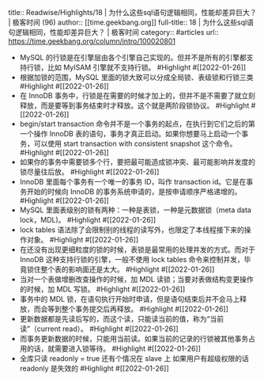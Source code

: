 title:: Readwise/Highlights/18 | 为什么这些sql语句逻辑相同，性能却差异巨大？ | 极客时间 (96)
author:: [[time.geekbang.org]]
full-title:: 18 | 为什么这些sql语句逻辑相同，性能却差异巨大？ | 极客时间
category:: #articles
url:: https://time.geekbang.org/column/intro/100020801

- MySQL 的行锁是在引擎层由各个引擎自己实现的。但并不是所有的引擎都支持行锁，比如 MyISAM 引擎就不支持行锁。 #Highlight #[[2022-01-26]]
- 根据加锁的范围，MySQL 里面的锁大致可以分成全局锁、表级锁和行锁三类 #Highlight #[[2022-01-26]]
- 在 InnoDB 事务中，行锁是在需要的时候才加上的，但并不是不需要了就立刻释放，而是要等到事务结束时才释放。这个就是两阶段锁协议。 #Highlight #[[2022-01-26]]
- begin/start transaction 命令并不是一个事务的起点，在执行到它们之后的第一个操作 InnoDB 表的语句，事务才真正启动。如果你想要马上启动一个事务，可以使用 start transaction with consistent snapshot 这个命令。 #Highlight #[[2022-01-26]]
- 如果你的事务中需要锁多个行，要把最可能造成锁冲突、最可能影响并发度的锁尽量往后放。 #Highlight #[[2022-01-26]]
- InnoDB 里面每个事务有一个唯一的事务 ID，叫作 transaction id。它是在事务开始的时候向 InnoDB 的事务系统申请的，是按申请顺序严格递增的。 #Highlight #[[2022-01-26]]
- MySQL 里面表级别的锁有两种：一种是表锁，一种是元数据锁（meta data lock，MDL)。 #Highlight #[[2022-01-26]]
- lock tables 语法除了会限制别的线程的读写外，也限定了本线程接下来的操作对象。 #Highlight #[[2022-01-26]]
- 在还没有出现更细粒度的锁的时候，表锁是最常用的处理并发的方式。而对于 InnoDB 这种支持行锁的引擎，一般不使用 lock tables 命令来控制并发，毕竟锁住整个表的影响面还是太大。 #Highlight #[[2022-01-26]]
- 当对一个表做增删改查操作的时候，加 MDL 读锁；当要对表做结构变更操作的时候，加 MDL 写锁。 #Highlight #[[2022-01-26]]
- 事务中的 MDL 锁，在语句执行开始时申请，但是语句结束后并不会马上释放，而会等到整个事务提交后再释放。 #Highlight #[[2022-01-26]]
- 更新数据都是先读后写的，而这个读，只能读当前的值，称为“当前读”（current read）。 #Highlight #[[2022-01-26]]
- 而事务更新数据的时候，只能用当前读。如果当前的记录的行锁被其他事务占用的话，就需要进入锁等待。 #Highlight #[[2022-01-26]]
- 全库只读  readonly = true 还有个情况在 slave 上 如果用户有超级权限的话  readonly 是失效的 #Highlight #[[2022-01-26]]